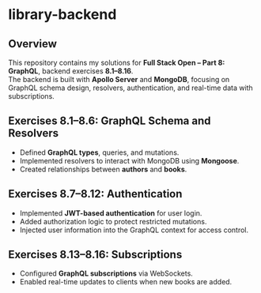 # library-backend 

## Overview  

This repository contains my solutions for **Full Stack Open – Part 8: GraphQL**, backend exercises **8.1–8.16**.  
The backend is built with **Apollo Server** and **MongoDB**, focusing on GraphQL schema design, resolvers, authentication, and real-time data with subscriptions.  

## Exercises 8.1–8.6: GraphQL Schema and Resolvers  

- Defined **GraphQL types**, queries, and mutations.  
- Implemented resolvers to interact with MongoDB using **Mongoose**.  
- Created relationships between **authors** and **books**.  

## Exercises 8.7–8.12: Authentication  

- Implemented **JWT-based authentication** for user login.  
- Added authorization logic to protect restricted mutations.  
- Injected user information into the GraphQL context for access control.  

## Exercises 8.13–8.16: Subscriptions  

- Configured **GraphQL subscriptions** via WebSockets.  
- Enabled real-time updates to clients when new books are added.  
